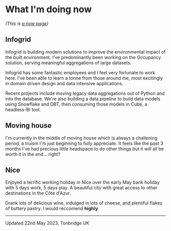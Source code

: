 # What I'm doing now
_(This is [a now page](https://nownownow.com/about))_


## Infogrid

Infogrid is building modern solutions to improve the environmental impact of
the built environment. I've predominantly been working on the Occupancy
solution, serving meaningful aggregations of large datasets.

Infogrid has some fantastic employees and I feel very fortunate to work here. 
I've been able to learn a tonne from those around me, most excitingly in domain
driven design and data intensive applications.

Recent projects include moving legacy data aggregations out of Python and into
the database. We're also building a data pipeline to build data models using
Snowflake and DBT, then consuming those models in Cube, a headless-BI tool.

## Moving house

I'm currently in the middle of moving house which is always a challening period,
a truism I'm just beginning to fully appreciate. It feels like the past 3 months
I've had precious little headspace to do other things but it will all be worth it
in the end... right?


## Nice

Enjoyed a terrific working holiday in Nice over the early May bank holiday with
5 days work, 5 days play. A beautiful city with great access to other
destinations in the Côte d'Azur.

Drank lots of delicious wine, indulged in lots of cheese, and plentiful flakes
of buttery pastry. I would reccomend **highly**.

---

Updated 22nd May 2023, Tonbridge UK
